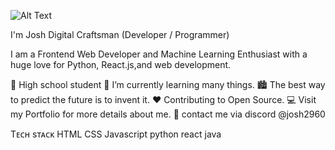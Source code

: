 ![Alt Text](https://i.pinimg.com/originals/5f/54/ca/5f54ca2c15cca88321d3e55af6d72fa2.gif)

I'm Josh
Digital Craftsman (Developer / Programmer)

I am a Frontend Web Developer and Machine Learning Enthusiast with a huge love for Python, React.js,and web development.

💼 High school student 
🌱 I’m currently learning many things.
🏙 The best way to predict the future is to invent it.
❤ Contributing to Open Source.
💻 Visit my Portfolio for more details about me.
📧 contact me via discord @josh2960

Tᴇᴄʜ sᴛᴀᴄᴋ
HTML
CSS
Javascript
python 
react 
java 
